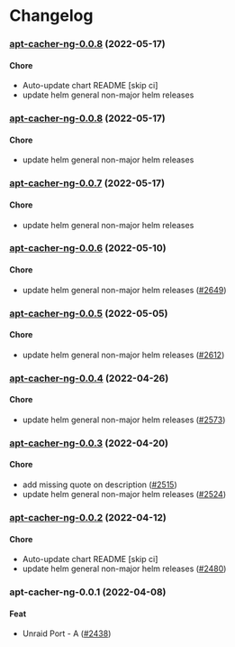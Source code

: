 # Changelog<br>


<a name="apt-cacher-ng-0.0.8"></a>
### [apt-cacher-ng-0.0.8](https://github.com/truecharts/apps/compare/apt-cacher-ng-0.0.7...apt-cacher-ng-0.0.8) (2022-05-17)

#### Chore

* Auto-update chart README [skip ci]
* update helm general non-major helm releases



<a name="apt-cacher-ng-0.0.8"></a>
### [apt-cacher-ng-0.0.8](https://github.com/truecharts/apps/compare/apt-cacher-ng-0.0.7...apt-cacher-ng-0.0.8) (2022-05-17)

#### Chore

* update helm general non-major helm releases



<a name="apt-cacher-ng-0.0.7"></a>
### [apt-cacher-ng-0.0.7](https://github.com/truecharts/apps/compare/apt-cacher-ng-0.0.6...apt-cacher-ng-0.0.7) (2022-05-17)

#### Chore

* update helm general non-major helm releases



<a name="apt-cacher-ng-0.0.6"></a>
### [apt-cacher-ng-0.0.6](https://github.com/truecharts/apps/compare/apt-cacher-ng-0.0.5...apt-cacher-ng-0.0.6) (2022-05-10)

#### Chore

* update helm general non-major helm releases ([#2649](https://github.com/truecharts/apps/issues/2649))



<a name="apt-cacher-ng-0.0.5"></a>
### [apt-cacher-ng-0.0.5](https://github.com/truecharts/apps/compare/apt-cacher-ng-0.0.4...apt-cacher-ng-0.0.5) (2022-05-05)

#### Chore

* update helm general non-major helm releases ([#2612](https://github.com/truecharts/apps/issues/2612))



<a name="apt-cacher-ng-0.0.4"></a>
### [apt-cacher-ng-0.0.4](https://github.com/truecharts/apps/compare/apt-cacher-ng-0.0.3...apt-cacher-ng-0.0.4) (2022-04-26)

#### Chore

* update helm general non-major helm releases ([#2573](https://github.com/truecharts/apps/issues/2573))



<a name="apt-cacher-ng-0.0.3"></a>
### [apt-cacher-ng-0.0.3](https://github.com/truecharts/apps/compare/apt-cacher-ng-0.0.2...apt-cacher-ng-0.0.3) (2022-04-20)

#### Chore

* add missing quote on description ([#2515](https://github.com/truecharts/apps/issues/2515))
* update helm general non-major helm releases ([#2524](https://github.com/truecharts/apps/issues/2524))



<a name="apt-cacher-ng-0.0.2"></a>
### [apt-cacher-ng-0.0.2](https://github.com/truecharts/apps/compare/apt-cacher-ng-0.0.1...apt-cacher-ng-0.0.2) (2022-04-12)

#### Chore

* Auto-update chart README [skip ci]
* update helm general non-major helm releases ([#2480](https://github.com/truecharts/apps/issues/2480))



<a name="apt-cacher-ng-0.0.1"></a>
### apt-cacher-ng-0.0.1 (2022-04-08)

#### Feat

* Unraid Port - A ([#2438](https://github.com/truecharts/apps/issues/2438))
